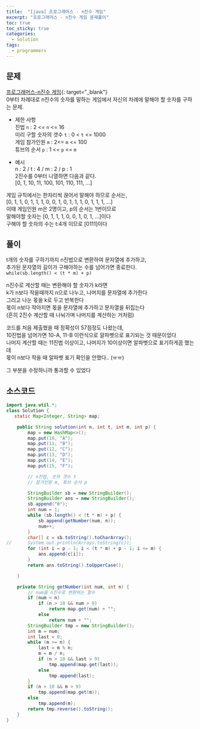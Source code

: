 ```yaml
---
title:  "[java] 프로그래머스 - n진수 게임"
excerpt: "프로그래머스 - n진수 게임 문제풀이"
toc: true
toc_sticky: true
categories:
  - Solution
tags:
  - programmers
---
```

## 문제  
[프로그래머스-n진수 게임](https://programmers.co.kr/learn/courses/30/lessons/17687?language=java){: target="_blank"}  
0부터 차례대로 n진수의 숫자를 말하는 게임에서 자신의 차례에 말해야 할 숫자를 구하는 문제.  

* 제한 사항  
진법 `n` : 2 <= `n` <= 16  
미리 구할 숫자의 갯수 `t` : 0 < `t` <= 1000  
게임 참가인원 `m` : 2<= `m` <= 100  
튜브의 순서 `p` : 1 <= `p` <= `m`  

* 예시  
n : 2 / t : 4 / m : 2 / p : 1  
2진수를 0부터 나열하면 다음과 같다.  
[0, 1, 10, 11, 100, 101, 110, 111, ...]  


게임 규칙에서는 한자리씩 끊어서 말해야 하므로 순서는,  
[0, 1, 1, 0, 1, 1, 1, 0, 0, 1, 0, 1, 1, 1, 0, 1, 1, 1, ...]   
이때 게임인원 m은 2명이고, p의 순서는 1번이므로  
말해야할 숫자는 [0, 1, 1, 1, 0, 0, 1, 0, 1, ...]이다  
구해야 할 숫자의 수는 t:4개 이므로 [0111]이다  


## 풀이  
t개의 숫자를 구하기까지 n진법으로 변환하여 문자열에 추가하고,  
추가된 문자열의 길이가 구해야하는 수를 넘어가면 종료한다.  
`while(sb.length() < (t * m) + p)`  

n진수로 계산할 때는 변환해야 할 숫자가 k라면  
k가 n보다 작을때까지 n으로 나누고, 나머지를 문자열에 추가한다  
그리고 나눈 몫을 k로 두고 반복한다  
몫이 n보다 작아지면 몫을 문자열에 추가하고 문자열을 뒤집는다  
(흔히 2진수 계산할 때 나눠가며 나머지를 계산하는 거처럼)  


코드를 처음 제출했을 때 정확성이 57점정도 나왔는데,  
10진법을 넘어가면 10-A, 11-B 이런식으로 알파벳으로 표기되는 것 때문이었다  
나머지 계산할 때는 11진법 이상이고, 나머지가 10이상이면 알파벳으로 표기하게끔 했는데  
몫이 n보다 작을 때 알파벳 표기 확인을 안했다.. (ㅠㅠ)  

그 부분을 수정하니까 통과할 수 있었다  

## 소스코드  

```java
import java.util.*;
class Solution {
   static Map<Integer, String> map;

	public String solution(int n, int t, int m, int p) {
		map = new HashMap<>();
		map.put(10, "A");
		map.put(11, "B");
		map.put(12, "C");
		map.put(13, "D");
		map.put(14, "E");
		map.put(15, "F");

		// n진법, 숫자 갯수 t
		// 참가인원 m, 튜브 순서 p

		StringBuilder sb = new StringBuilder();
		StringBuilder ans = new StringBuilder();
		sb.append("0");
		int num = 1;
		while (sb.length() < (t * m) + p) {
			sb.append(getNumber(num, n));
			num++;
		}
		char[] c = sb.toString().toCharArray();
//		System.out.println(Arrays.toString(c));
		for (int i = p - 1; i < (t * m) + p - 1; i += m) {
			ans.append(c[i]);
		}
		return ans.toString().toUpperCase();

	}

	private String getNumber(int num, int n) {
		// num을 n진수로 변환하는 함수
		if (num < n)
			if (n > 10 && num > 9)
				return map.get(num) + "";
			else
				return num + "";
		StringBuilder tmp = new StringBuilder();
		int m = num;
		int last = 0;
		while (m >= n) {
			last = m % n;
			m = m / n;
			if (n > 10 && last > 9)
				tmp.append(map.get(last));
			else
				tmp.append(last);
		}
		if (n > 10 && m > 9)
			tmp.append(map.get(m));
		else
			tmp.append(m);
		return tmp.reverse().toString();
	}
}
```